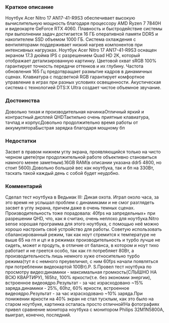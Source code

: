 ### **Краткое описание**
Ноутбук Acer Nitro 17 AN17-41-R9S3 обеспечивает высокую вычислительную мощность благодаря процессору AMD Ryzen 7 7840H и видеокарте GeForce RTX 4060. Плавность и быстродействие системы при выполнении задач достигается 16 ГБ оперативной памяти DDR5 и накопителем SSD объемом 1000 ГБ. Система охлаждения с вентиляторами поддерживает низкий нагрев компонентов при интенсивных нагрузках.  Ноутбук Acer Nitro 17 AN17-41-R9S3 оснащен экраном 17.3 дюйма IPS с разрешением Quad HD 2K, который отображает детализированную картинку. Цветовой охват sRGB 100% гарантирует точность передачи оттенков и их глубину. Частота обновления 165 Гц предотвращает размытие кадров в динамичных сценах. Клавиатура с подсветкой RGB гарантирует комфортное управление в играх при разных условиях освещенности. Акустическая система с технологией DTS:X Ultra создает чистое объемное звучание.

### **Достоинства**
Довольно тихая и производительная начинкаОтличный яркий и контрастный дисплей QHDТактильно очень приятные клавиатура, тачпад и корпусДовольно продолжительно время работы от аккумулятораБыстрая зарядка благодаря мощному бп

### **Недостатки**
Засвет в правом нижнем углу экрана, проявляющийся только на чисто черном цвете(при продолжительной работе объективно становиться намного менее заметным).16GB RAM(в описании указана ddr5 4800, но стоит 5600).Довольно большой вес как ноутбука, так и бп на 330Вт, таскать такой каждый день с собой будет неудобно.

### **Комментарий**
Сделал тест ноутбука в Ведьмак III: Дикая охота. Играл около часа, за это время не услышал проблем с динамиками и не смог разглядеть засвет в углу экрана, причем даже в очень темных сценах. Производительность тоже порадовала: 40fps на запредельных+ при разрешении QHD, что, как я считаю, очень неплохо для ноутбука.Nitro sense хорошая программа для этого ноутбука, с помощью неё можно хорошо настроить своё устройство для работы. Советую использовать сбалансированный режим, так как ноут стремится к температуре не выше 65 на гп и цп и в режимах производительность и турбо лучше не сидеть, может и продуть, в отличие от баланса, в котором и ноут тихо работает и не греется особо, так как гп потребляет 80Вт, а производительность лишь немного хуже относительно турбо режима(тут я с немного преувеличил, с ним 60fps начали появляться при потреблении видеокартой 100Вт).P. S.Провел тест ноутбука по просмотру видео:динамики - максимальная громкость(СЛЫШНО НА ВСЮ КВАРТИРУ), 165hz, 100% яркости(т.е. без экономии энергии), встроенное видеоядро.Результат - за час израсходовано ~15% заряда.динамики - 25%, 60hz, 60% яркости, встроенное видеоядро.Результат - за час израсходовано ~10% заряда.При понижении яркости на 40% экран не стал тусклым, как это было на старом ноутбуке, картинка осталась просто отличной!На фотографиях привел сравнение монитора ноутбука с монитором Philips 32M1N5800A, выиграл, конечно, последний.
